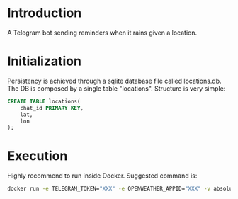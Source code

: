 # Introduction
A Telegram bot sending reminders when it rains given a location.

# Initialization
Persistency is achieved through a sqlite database file called locations.db.
The DB is composed by a single table "locations". Structure is very simple:
```sql
CREATE TABLE locations(
    chat_id PRIMARY KEY,
    lat,
    lon
);
``` 

# Execution
Highly recommend to run inside Docker.
Suggested command is:
```sh
docker run -e TELEGRAM_TOKEN="XXX" -e OPENWEATHER_APPID="XXX" -v absolute_local_path:absolute_docker_path tag
```
